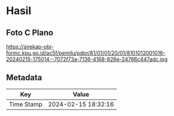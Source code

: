 # Hasil

## Foto C Plano

https://sirekap-obj-formc.kpu.go.id/ac5f/pemilu/pdpr/81/01/01/20/01/8101012001016-20240215-175014--7072f73a-7136-4168-826e-24766c447adc.jpg


## Metadata

| Key        | Value               |
| ---------- | ------------------- |
| Time Stamp | 2024-02-15 18:32:16 |



